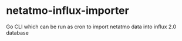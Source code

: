 # netatmo-influx-importer
Go CLI which can be run as cron to import netatmo data into influx 2.0 database

